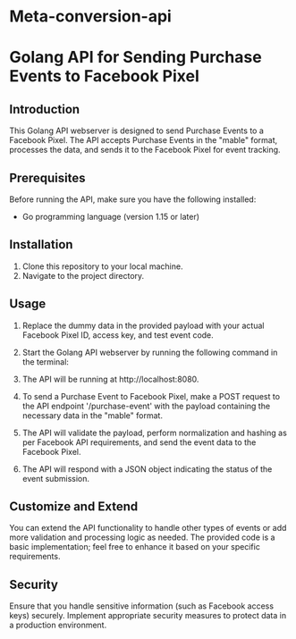# Meta-conversion-api
# Golang API for Sending Purchase Events to Facebook Pixel

## Introduction

This Golang API webserver is designed to send Purchase Events to a Facebook Pixel. The API accepts Purchase Events in the "mable" format, processes the data, and sends it to the Facebook Pixel for event tracking.

## Prerequisites

Before running the API, make sure you have the following installed:

- Go programming language (version 1.15 or later)

## Installation

1. Clone this repository to your local machine.
2. Navigate to the project directory.

## Usage

1. Replace the dummy data in the provided payload with your actual Facebook Pixel ID, access key, and test event code.

2. Start the Golang API webserver by running the following command in the terminal:


3. The API will be running at http://localhost:8080.

4. To send a Purchase Event to Facebook Pixel, make a POST request to the API endpoint '/purchase-event' with the payload containing the necessary data in the "mable" format.

5. The API will validate the payload, perform normalization and hashing as per Facebook API requirements, and send the event data to the Facebook Pixel.

6. The API will respond with a JSON object indicating the status of the event submission.

## Customize and Extend

You can extend the API functionality to handle other types of events or add more validation and processing logic as needed. The provided code is a basic implementation; feel free to enhance it based on your specific requirements.

## Security

Ensure that you handle sensitive information (such as Facebook access keys) securely. Implement appropriate security measures to protect data in a production environment.

